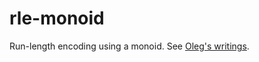 # rle-monoid

Run-length encoding using a monoid.
See [Oleg's writings](https://okmij.org/ftp/Algorithms/grasping-all-apples-at-once.html).

